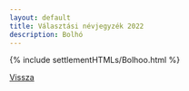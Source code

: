 ```yaml
---
layout: default
title: Választási névjegyzék 2022
description: Bolhó
---
```


{% include settlementHTMLs/Bolhoo.html %}

[Vissza](./)